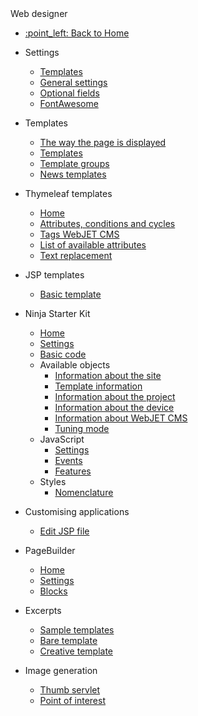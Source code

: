  <div class="sidebar-section">Web designer</div>

- [:point\_left: Back to Home](/?back)

- Settings
  - [Templates](/frontend/setup/README.md)
  - [General settings](/frontend/setup/config.md)
  - [Optional fields](/frontend/webpages/customfields/README.md)
  - [FontAwesome](/frontend/webpages/fontawesome/README.md)
- Templates
  - [The way the page is displayed](/frontend/templates/README.md)
  - [Templates](/frontend/templates/templates.md)
  - [Template groups](/frontend/templates/template-groups.md)
  - [News templates](/frontend/templates/news/README.md)
- Thymeleaf templates
  - [Home](/frontend/thymeleaf/README.md)
  - [Attributes, conditions and cycles](/frontend/thymeleaf/statements.md)
  - [Tags WebJET CMS](/frontend/thymeleaf/tags.md)
  - [List of available attributes](/frontend/thymeleaf/webjet-objects.md)
  - [Text replacement](/frontend/thymeleaf/text-replaces.md)
- JSP templates
  - [Basic template](/frontend/jsp/README.md)
- Ninja Starter Kit
  - [Home](/frontend/ninja-starter-kit/README.md)
  - [Settings](/frontend/ninja-starter-kit/temp-group/README.md)
  - [Basic code](/frontend/ninja-starter-kit/ninja-bp/README.md)
  - Available objects
    - [Information about the site](/frontend/ninja-starter-kit/ninja-jv/page/README.md)
    - [Template information](/frontend/ninja-starter-kit/ninja-jv/temp/README.md)
    - [Information about the project](/frontend/ninja-starter-kit/ninja-jv/temp-group/README.md)
    - [Information about the device](/frontend/ninja-starter-kit/ninja-jv/user-agent/README.md)
    - [Information about WebJET CMS](/frontend/ninja-starter-kit/ninja-jv/webjet/README.md)
    - [Tuning mode](/frontend/ninja-starter-kit/ninja-jv/debug/README.md)
  - JavaScript
    - [Settings](/frontend/ninja-starter-kit/ninja-js/settings/README.md)
    - [Events](/frontend/ninja-starter-kit/ninja-js/events/README.md)
    - [Features](/frontend/ninja-starter-kit/ninja-js/functions/README.md)
  - Styles
    - [Nomenclature](/frontend/ninja-starter-kit/ninja-cs/naming/README.md)
- Customising applications
  - [Edit JSP file](/frontend/customize-apps/README.md)
- PageBuilder
  - [Home](/frontend/page-builder/README.md)
  - [Settings](/frontend/page-builder/settings.md)
  - [Blocks](/frontend/page-builder/blocks.md)
- Excerpts
  - [Sample templates](/frontend/examples/README.md)
  - [Bare template](/frontend/examples/template-bare/README.md)
  - [Creative template](/frontend/examples/templates-creative/README.md)
- Image generation
  - [Thumb servlet](/frontend/thumb-servlet/README.md)
  - [Point of interest](/frontend/thumb-servlet/interest-point.md)

